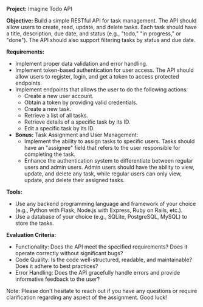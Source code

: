 **Project:** Imagine Todo API

**Objective:**
Build a simple RESTful API for task management. The API should allow users to create, read, update, and delete tasks. Each task should have a title, description, due date, and status (e.g., "todo," "in progress," or "done"). The API should also support filtering tasks by status and due date.

**Requirements:**

- Implement proper data validation and error handling.
- Implement token-based authentication for user access. The API should allow users to register, login, and get a token to access protected endpoints.
- Implement endpoints that allows the user to do the following actions:
  - Create a new user account.
  - Obtain a token by providing valid credentials.
  - Create a new task.
  - Retrieve a list of all tasks.
  - Retrieve details of a specific task by its ID.
  - Edit a specific task by its ID.
- **Bonus:** Task Assignment and User Management:
  - Implement the ability to assign tasks to specific users. Tasks should have an "assignee" field that refers to the user responsible for completing the task.
  - Enhance the authentication system to differentiate between regular users and admin users. Admin users should have the ability to view, update, and delete any task, while regular users can only view, update, and delete their assigned tasks.

**Tools:**

- Use any backend programming language and framework of your choice (e.g., Python with Flask, Node.js with Express, Ruby on Rails, etc.).
- Use a database of your choice (e.g., SQLite, PostgreSQL, MySQL) to store the tasks.

**Evaluation Criteria:**

- Functionality: Does the API meet the specified requirements? Does it operate correctly without significant bugs?
- Code Quality: Is the code well-structured, readable, and maintainable? Does it adhere to best practices?
- Error Handling: Does the API gracefully handle errors and provide informative feedback to the user?

Note: Please don't hesitate to reach out if you have any questions or require clarification regarding any aspect of the assignment. Good luck!

